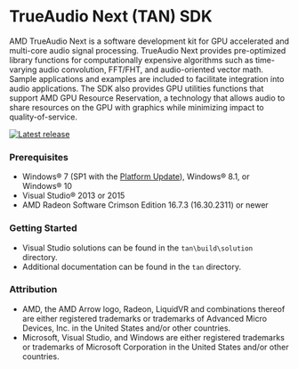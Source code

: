 # TrueAudio Next (TAN) SDK

AMD TrueAudio Next is a software development kit for GPU accelerated and multi-core audio signal processing. TrueAudio Next provides pre-optimized library functions for computationally expensive algorithms such as time-varying audio convolution, FFT/FHT, and audio-oriented vector math. Sample applications and examples are included to facilitate integration into audio applications. The SDK also provides GPU utilities functions that support AMD GPU Resource Reservation, a technology that allows audio to share resources on the GPU with graphics while minimizing impact to quality-of-service.

<div>
  <a href="https://github.com/GPUOpen-LibrariesAndSDKs/TAN/releases/latest/"><img src="http://gpuopen-librariesandsdks.github.io/media/latest-release-button.svg" alt="Latest release" title="Latest release"></a>
</div>

### Prerequisites
* Windows&reg; 7 (SP1 with the [Platform Update](https://msdn.microsoft.com/en-us/library/windows/desktop/jj863687.aspx)), Windows&reg; 8.1, or Windows&reg; 10
* Visual Studio&reg; 2013 or 2015
* AMD Radeon Software Crimson Edition 16.7.3 (16.30.2311) or newer

### Getting Started
* Visual Studio solutions can be found in the `tan\build\solution` directory.
* Additional documentation can be found in the `tan` directory.

### Attribution
* AMD, the AMD Arrow logo, Radeon, LiquidVR and combinations thereof are either registered trademarks or trademarks of Advanced Micro Devices, Inc. in the United States and/or other countries.
* Microsoft, Visual Studio, and Windows are either registered trademarks or trademarks of Microsoft Corporation in the United States and/or other countries.
